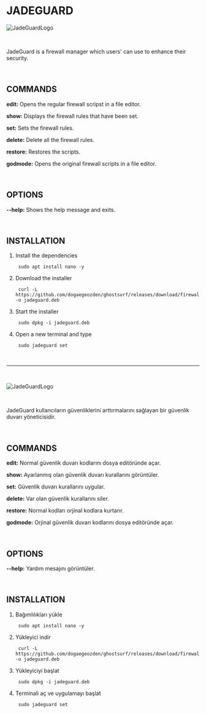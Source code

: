 # JADEGUARD

![JadeGuardLogo]()

<br>

JadeGuard is a firewall manager which users' can use to enhance their security.

<br>

## COMMANDS

__edit:__ Opens the regular firewall scripst in a file editor.

__show:__ Displays the firewall rules that have been set.

__set:__ Sets the firewall rules.

__delete:__ Delete all the firewall rules.

__restore:__ Restores the scripts.

__godmode:__ Opens the original firewall scripts in a file editor.

<br>

## OPTIONS

__--help:__ Shows the help message and exits.

<br>

## INSTALLATION

1) Install the dependencies
	
		sudo apt install nano -y

2) Download the installer
	
		curl -L https://github.com/dogaegeozden/ghostsurf/releases/download/firewall/jadeguard.deb -o jadeguard.deb

3) Start the installer

		sudo dpkg -i jadeguard.deb

4) Open a new terminal and type

		sudo jadeguard set

<br>

---

<br>

![JadeGuardLogo]()

<br>

JadeGuard kullancıların güvenliklerini arttırmalarını sağlayan bir güvenlik duvarı yöneticisidir.

<br>

## COMMANDS

__edit:__ Normal güvenlik duvarı kodlarını dosya editöründe açar.

__show:__ Ayarlanmış olan güvenlik duvarı kurallarını görüntüler.

__set:__ Güvenlik duvarı kurallarını uygular.

__delete:__ Var olan güvenlik kurallarını siler.

__restore:__ Normal kodları orjinal kodlara kurtarır.

__godmode:__ Orjinal güvenlik duvarı kodlarını dosya editöründe açar.

<br>

## OPTIONS

__--help:__ Yardım mesajını görüntüler.

<br>

## INSTALLATION

1) Bağımlılıkları yükle
	
		sudo apt install nano -y

2) Yükleyici indir
	
		curl -L https://github.com/dogaegeozden/ghostsurf/releases/download/firewall/jadeguard.deb -o jadeguard.deb

3) Yükleyiciyi başlat

		sudo dpkg -i jadeguard.deb

4) Terminali aç ve uygulamayı başlat

		sudo jadeguard set
